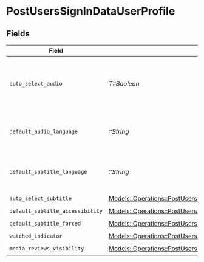 # PostUsersSignInDataUserProfile


## Fields

| Field                                                                                                                                             | Type                                                                                                                                              | Required                                                                                                                                          | Description                                                                                                                                       | Example                                                                                                                                           |
| ------------------------------------------------------------------------------------------------------------------------------------------------- | ------------------------------------------------------------------------------------------------------------------------------------------------- | ------------------------------------------------------------------------------------------------------------------------------------------------- | ------------------------------------------------------------------------------------------------------------------------------------------------- | ------------------------------------------------------------------------------------------------------------------------------------------------- |
| `auto_select_audio`                                                                                                                               | *T::Boolean*                                                                                                                                      | :heavy_check_mark:                                                                                                                                | If the account has automatically select audio and subtitle tracks enabled                                                                         | true                                                                                                                                              |
| `default_audio_language`                                                                                                                          | *::String*                                                                                                                                        | :heavy_check_mark:                                                                                                                                | The preferred audio language for the account                                                                                                      | ja                                                                                                                                                |
| `default_subtitle_language`                                                                                                                       | *::String*                                                                                                                                        | :heavy_check_mark:                                                                                                                                | The preferred subtitle language for the account                                                                                                   | en                                                                                                                                                |
| `auto_select_subtitle`                                                                                                                            | [Models::Operations::PostUsersSignInDataAutoSelectSubtitle](../../models/operations/postuserssignindataautoselectsubtitle.md)                     | :heavy_check_mark:                                                                                                                                | N/A                                                                                                                                               | 1                                                                                                                                                 |
| `default_subtitle_accessibility`                                                                                                                  | [Models::Operations::PostUsersSignInDataDefaultSubtitleAccessibility](../../models/operations/postuserssignindatadefaultsubtitleaccessibility.md) | :heavy_check_mark:                                                                                                                                | N/A                                                                                                                                               | 1                                                                                                                                                 |
| `default_subtitle_forced`                                                                                                                         | [Models::Operations::PostUsersSignInDataDefaultSubtitleForced](../../models/operations/postuserssignindatadefaultsubtitleforced.md)               | :heavy_check_mark:                                                                                                                                | N/A                                                                                                                                               | 1                                                                                                                                                 |
| `watched_indicator`                                                                                                                               | [Models::Operations::PostUsersSignInDataWatchedIndicator](../../models/operations/postuserssignindatawatchedindicator.md)                         | :heavy_check_mark:                                                                                                                                | N/A                                                                                                                                               | 1                                                                                                                                                 |
| `media_reviews_visibility`                                                                                                                        | [Models::Operations::PostUsersSignInDataMediaReviewsVisibility](../../models/operations/postuserssignindatamediareviewsvisibility.md)             | :heavy_check_mark:                                                                                                                                | N/A                                                                                                                                               | 1                                                                                                                                                 |